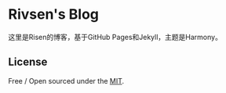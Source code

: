 # Rivsen's Blog

这里是Risen的博客，基于GitHub Pages和Jekyll，主题是Harmony。

## License

Free / Open sourced under the 
[MIT](https://github.com/web-create/harmony/blob/master/LICENSE.md).
